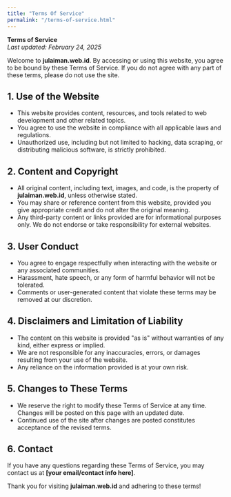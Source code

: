 ```yaml
---
title: "Terms Of Service"
permalink: "/terms-of-service.html"
---
```


**Terms of Service**  
_Last updated: February 24, 2025_

Welcome to **julaiman.web.id**. By accessing or using this website, you agree to be bound by these Terms of Service. If you do not agree with any part of these terms, please do not use the site.

## 1. Use of the Website
- This website provides content, resources, and tools related to web development and other related topics.
- You agree to use the website in compliance with all applicable laws and regulations.
- Unauthorized use, including but not limited to hacking, data scraping, or distributing malicious software, is strictly prohibited.

## 2. Content and Copyright
- All original content, including text, images, and code, is the property of **julaiman.web.id**, unless otherwise stated.
- You may share or reference content from this website, provided you give appropriate credit and do not alter the original meaning.
- Any third-party content or links provided are for informational purposes only. We do not endorse or take responsibility for external websites.

## 3. User Conduct
- You agree to engage respectfully when interacting with the website or any associated communities.
- Harassment, hate speech, or any form of harmful behavior will not be tolerated.
- Comments or user-generated content that violate these terms may be removed at our discretion.

## 4. Disclaimers and Limitation of Liability
- The content on this website is provided "as is" without warranties of any kind, either express or implied.
- We are not responsible for any inaccuracies, errors, or damages resulting from your use of the website.
- Any reliance on the information provided is at your own risk.

## 5. Changes to These Terms
- We reserve the right to modify these Terms of Service at any time. Changes will be posted on this page with an updated date.
- Continued use of the site after changes are posted constitutes acceptance of the revised terms.

## 6. Contact
If you have any questions regarding these Terms of Service, you may contact us at **[your email/contact info here]**.

Thank you for visiting **julaiman.web.id** and adhering to these terms!


